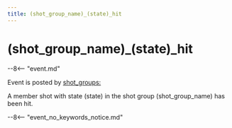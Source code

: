 ```yaml
---
title: (shot_group_name)_(state)_hit
---
```


# (shot_group_name)\_(state)\_hit


--8<-- "event.md"

Event is posted by [shot_groups:](../config/shot_groups.md)

A member shot with state (state) in the shot group (shot_group_name) has been hit.

--8<-- "event_no_keywords_notice.md"
